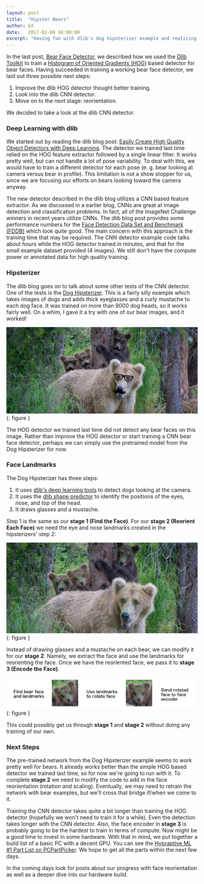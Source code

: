 ```yaml
---
layout: post
title:  "Hipster Bears"
author: Ed
date:   2017-02-08 16:00:00
excerpt: "Having fun with dlib's dog hipsterizer example and realizing it just may be just what we need."
---
```

In the last post, [Bear Face Detector](/2017/02/03/bear-face-detector.html), we described how we used the [Dlib Toolkit](http://dlib.net/) to train a [Histogram of Oriented Gradients (HOG)](https://en.wikipedia.org/wiki/Histogram_of_oriented_gradients) based detector for bear faces. Having succeeded in training a working bear face detector, we laid out three possible next steps:

1. Improve the dlib HOG detector thought better training.
2. Look into the dlib CNN detector.
3. Move on to the next stage: reorientation.

We decided to take a look at the dlib CNN detector.

### Deep Learning with dlib

We started out by reading the dlib blog post: [Easily Create High Quality Object Detectors with Deep Learning](http://blog.dlib.net/2016/10/easily-create-high-quality-object.html). The detector we trained last time relied on the HOG feature extractor followed by a single linear filter. It works pretty well, but can not handle a lot of pose variability. To deal with this, we would have to train a different detector for each pose (e. g. bear looking at camera versus bear in profile). This limitation is not a show stopper for us, since we are focusing our efforts on bears looking toward the camera anyway.

The new detector described in the dlib blog utilizes a CNN based feature extractor. As we discussed in a earlier blog, CNNs are great at image detection and classification problems. In fact, all of the ImageNet Challenge winners in recent years utilize CNNs. The dlib blog post provides some performance numbers for the [Face Detection Data Set and Benchmark (FDDB)](http://vis-www.cs.umass.edu/fddb/) which look quite good. The main concern with this approach is the training time that may be required. The CNN detector example code talks about *hours* while the HOG detector trained in minutes, and that for the small example dataset provided (4 images). We still don't have the compute power or annotated data for high quality training.

### Hipsterizer

The dlib blog goes on to talk about some other tests of the CNN detector. One of the tests is the [Dog Hipsterizer](http://blog.dlib.net/2016/10/hipsterize-your-dog-with-deep-learning.html). This is a fairly silly example which takes images of dogs and adds thick eyeglasses and a curly mustache to each dog face. It was trained on more than 9000 dog heads, so it works fairly well. On a whim, I gave it a try with one of our bear images, and it worked!

![Hipster Bears](/assets/hipster-bears/hipster-bears.png){: figure }

The HOG detector we trained last time did not detect any bear faces on this image. Rather than improve the HOG detector or start training a CNN bear face detector, perhaps we can simply use the pretrained model from the Dog Hipsterizer for now.

### Face Landmarks

The Dog Hipsterizer has three steps:

1. It uses [dlib's deep learning tools](http://blog.dlib.net/2016/06/a-clean-c11-deep-learning-api.html) to detect dogs looking at the camera.
2. It uses the [dlib shape predictor](http://blog.dlib.net/2014/08/real-time-face-pose-estimation.html) to identify the positions of the eyes, nose, and top of the head.
3. It draws glasses and a mustache.

Step 1 is the same as our **stage 1 (Find the Face)**. For our **stage 2 (Reorient Each Face)** we need the eye and nose landmarks created in the hipsterizers' step 2:

![Bear Face Landmarks](/assets/hipster-bears/landmark-bears.png){: figure }

Instead of drawing glasses and a mustache on each bear, we can modify it for our **stage 2**. Namely, we extract the face and use the landmarks for reorienting the face. Once we have the reoriented face, we pass it to **stage 3 (Encode the Face)**.

![Reorienting Bear Face](/assets/hipster-bears/reorienting-bears.png){: figure }

This could possibly get us through **stage 1** and **stage 2** without doing any training of our own.

### Next Steps

The pre-trained network from the Dog Hipsterizer example seems to work pretty well for bears. It already works better than the simple HOG based detector we trained last time, so for now we're going to run with it. To complete **stage 2** we need to modify the code to add in the face reorientation (rotation and scaling). Eventually, we may need to retrain the network with bear examples, but we'll cross that bridge if/when we come to it.

Training the CNN detector takes quite a bit longer than training the HOG detector (hopefully we won't need to train it for a while). Even the detection takes longer with the CNN detector. Also, the face encoder in **stage 3** is probably going to be the hardest to train in terms of compute. Now might be a good time to invest in some hardware. With that in mind, we put together a build list of a basic PC with a decent GPU. You can see the [Hypraptive ML #1 Part List on PCPartPicker](https://pcpartpicker.com/user/bluevalhalla/saved/#view=X9RnQ7). We hope to get all the parts within the next few days.

In the coming days look for posts about our progress with face reorientation as well as a deeper dive into our hardware build.
